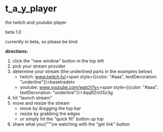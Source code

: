 # t_a_y_player
the twitch and youtube player

beta 1.0

currently in beta, so please be kind


<strong>directions:</strong>
1. click the "new window" button in the top left
2. pick your stream provider
3. determine your stream (the underlined parts in the examples below)
   - twitch: www.twitch.tv/<span style={{color: "#aaa", textDecoration: "underline"}}>basetradetv</span>
   - youtube: www.youtube.com/watch?v=<span style={{color: "#aaa", textDecoration: "underline"}}>4qqRZnO5z3g</span>
4. hit "launch stream"
5. move and resize the stream
   - move by dragging the top bar
   - resize by grabbing the edges
   - or simply hit the "quick fit" button up top
6. share what you{"'"}re watching with the "get link" button

